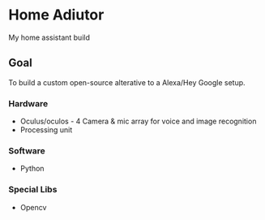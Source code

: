 # Home Adiutor
My home assistant build

## Goal
To build a custom open-source alterative to a Alexa/Hey Google setup.

### Hardware
- Oculus/oculos - 4 Camera & mic array for voice and image recognition
- Processing unit

### Software
- Python

### Special Libs
- Opencv